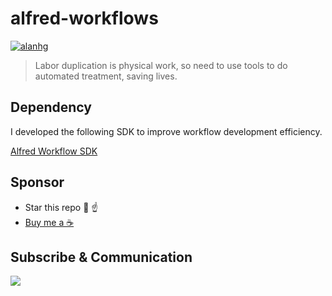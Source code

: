 # alfred-workflows

[![alanhg](https://jaywcjlove.github.io/sb/lang/chinese.svg)](README-zh.md)

> Labor duplication is physical work, so need to use tools to do automated treatment, saving lives.

## Dependency

I developed the following SDK to improve workflow development efficiency.

[Alfred Workflow SDK](https://github.com/alanhg/alfred-utils)

## Sponsor

- Star this repo 🌟 ☝️
- [Buy me a ☕️ ](https://www.paypal.com/paypalme/alanhe421)

## Subscribe & Communication

![](./wechat.png)

